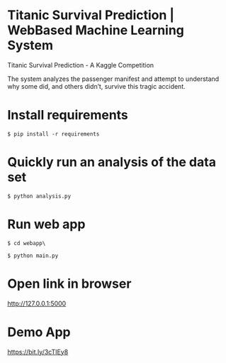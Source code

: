 # Titanic Survival Prediction | WebBased Machine Learning System
Titanic Survival Prediction - A Kaggle Competition

The system analyzes the passenger manifest and attempt to understand why some did, and others didn’t, survive this tragic accident.

# Install requirements
`$ pip install -r requirements`

# Quickly run an analysis of the data set
`$ python analysis.py`

# Run web app
`$ cd webapp\`

`$ python main.py`

# Open link in browser
http://127.0.0.1:5000

# Demo App
https://bit.ly/3cTIEy8
